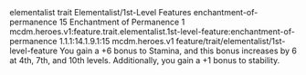 <ability>
  <metadata>
    <class>elementalist</class>
    <feature_type>trait</feature_type>
    <file_dpath>Elementalist/1st-Level Features</file_dpath>
    <item_id>enchantment-of-permanence</item_id>
    <item_index>15</item_index>
    <item_name>Enchantment of Permanence</item_name>
    <level>1</level>
    <scc>mcdm.heroes.v1:feature.trait.elementalist.1st-level-feature:enchantment-of-permanence</scc>
    <scdc>1.1.1:14.1.9.1:15</scdc>
    <source>mcdm.heroes.v1</source>
    <type>feature/trait/elementalist/1st-level-feature</type>
  </metadata>
  <effects>
    <effect type="mundane">You gain a +6 bonus to Stamina, and this bonus increases by 6 at 4th, 7th, and 10th levels. Additionally, you gain a +1 bonus to stability.</effect>
  </effects>
</ability>

